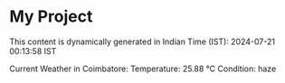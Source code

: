 # My Project

This content is dynamically generated in Indian Time (IST): 2024-07-21 00:13:58 IST


Current Weather in Coimbatore:
Temperature: 25.88 °C
Condition: haze
